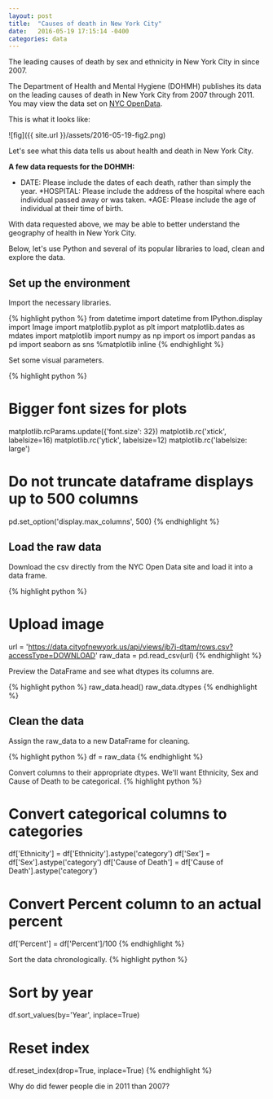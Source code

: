 ```yaml
---
layout: post
title:  "Causes of death in New York City"
date:   2016-05-19 17:15:14 -0400
categories: data
---
```

The leading causes of death by sex and ethnicity in New York City in since 2007.

The Department of Health and Mental Hygiene (DOHMH) publishes its data on the leading causes of death in New York City from 2007 through 2011. You may view the data set on [NYC OpenData](https://data.cityofnewyork.us/Health/New-York-City-Leading-Causes-of-Death/jb7j-dtam). 

This is what it looks like:

![fig]({{ site.url }}/assets/2016-05-19-fig2.png)

Let's see what this data tells us about health and death in New York City.

**A few data requests for the DOHMH:**
* DATE: Please include the dates of each death, rather than simply the year.
*HOSPITAL: Please include the address of the hospital where each individual passed away or was taken.
*AGE: Please include the age of individual at their time of birth.

With data requested above, we may be able to better understand the geography of health in New York City.

Below, let's use Python and several of its popular libraries to load, clean and explore the data.

## Set up the environment
Import the necessary libraries.

{% highlight python %}
from datetime import datetime
from IPython.display import Image
import matplotlib.pyplot as plt
import matplotlib.dates as mdates
import matplotlib
import numpy as np
import os
import pandas as pd
import seaborn as sns
%matplotlib inline
{% endhighlight %}

Set some visual parameters.

{% highlight python %}
# Bigger font sizes for plots
matplotlib.rcParams.update({'font.size': 32})
matplotlib.rc('xtick', labelsize=16) 
matplotlib.rc('ytick', labelsize=12) 
matplotlib.rc('labelsize: large') 

# Do not truncate dataframe displays up to 500 columns
pd.set_option('display.max_columns', 500)
{% endhighlight %}

## Load the raw data

Download the csv directly from the NYC Open Data site and load it into a data frame.

{% highlight python %}
# Upload image
url = 'https://data.cityofnewyork.us/api/views/jb7j-dtam/rows.csv?accessType=DOWNLOAD'
raw_data = pd.read_csv(url)
{% endhighlight %}

Preview the DataFrame and see what dtypes its columns are.

{% highlight python %}
raw_data.head()
raw_data.dtypes
{% endhighlight %}

## Clean the data
Assign the raw_data to a new DataFrame for cleaning.

{% highlight python %}
df = raw_data
{% endhighlight %}

Convert columns to their appropriate dtypes. We'll want Ethnicity, Sex and Cause of Death to be categorical.
{% highlight python %}
# Convert categorical columns to categories
df['Ethnicity'] = df['Ethnicity'].astype('category')
df['Sex'] = df['Sex'].astype('category')
df['Cause of Death'] = df['Cause of Death'].astype('category')

# Convert Percent column to an actual percent
df['Percent'] = df['Percent']/100
{% endhighlight %}

Sort the data chronologically.
{% highlight python %}
# Sort by year
df.sort_values(by='Year', inplace=True)

# Reset index
df.reset_index(drop=True, inplace=True)
{% endhighlight %}


Why do did fewer people die in 2011 than 2007?
